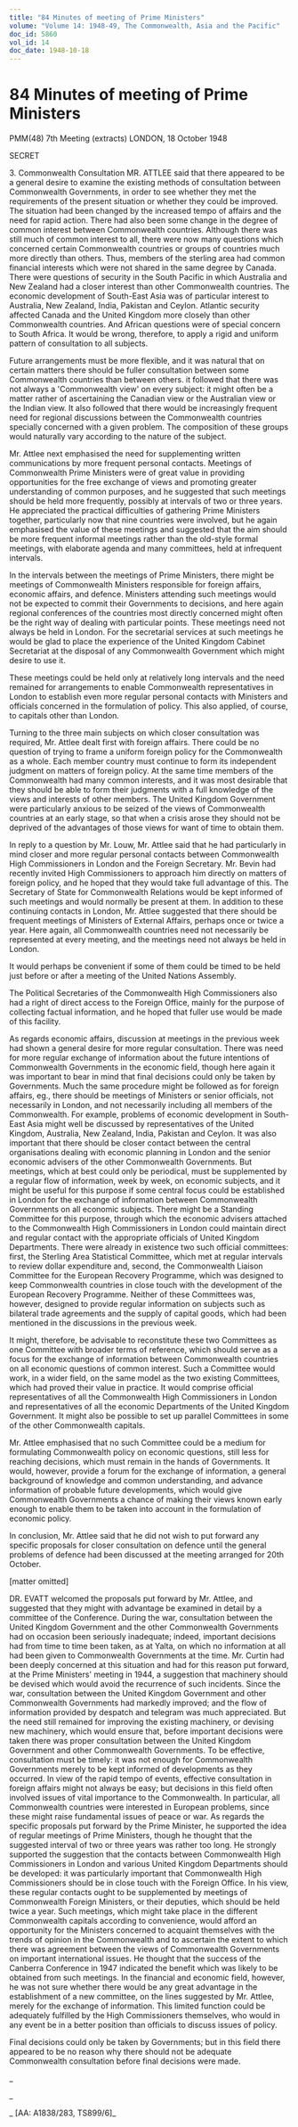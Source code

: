 ```yaml
---
title: "84 Minutes of meeting of Prime Ministers"
volume: "Volume 14: 1948-49, The Commonwealth, Asia and the Pacific"
doc_id: 5860
vol_id: 14
doc_date: 1948-10-18
---
```


# 84 Minutes of meeting of Prime Ministers

PMM(48) 7th Meeting (extracts) LONDON, 18 October 1948

SECRET

3\. Commonwealth Consultation MR. ATTLEE said that there appeared to be a general desire to examine the existing methods of consultation between Commonwealth Governments, in order to see whether they met the requirements of the present situation or whether they could be improved. The situation had been changed by the increased tempo of affairs and the need for rapid action. There had also been some change in the degree of common interest between Commonwealth countries. Although there was still much of common interest to all, there were now many questions which concerned certain Commonwealth countries or groups of countries much more directly than others. Thus, members of the sterling area had common financial interests which were not shared in the same degree by Canada. There were questions of security in the South Pacific in which Australia and New Zealand had a closer interest than other Commonwealth countries. The economic development of South-East Asia was of particular interest to Australia, New Zealand, India, Pakistan and Ceylon. Atlantic security affected Canada and the United Kingdom more closely than other Commonwealth countries. And African questions were of special concern to South Africa. It would be wrong, therefore, to apply a rigid and uniform pattern of consultation to all subjects.

Future arrangements must be more flexible, and it was natural that on certain matters there should be fuller consultation between some Commonwealth countries than between others. it followed that there was not always a 'Commonwealth view' on every subject: it might often be a matter rather of ascertaining the Canadian view or the Australian view or the Indian view. It also followed that there would be increasingly frequent need for regional discussions between the Commonwealth countries specially concerned with a given problem. The composition of these groups would naturally vary according to the nature of the subject.

Mr. Attlee next emphasised the need for supplementing written communications by more frequent personal contacts. Meetings of Commonwealth Prime Ministers were of great value in providing opportunities for the free exchange of views and promoting greater understanding of common purposes, and he suggested that such meetings should be held more frequently, possibly at intervals of two or three years. He appreciated the practical difficulties of gathering Prime Ministers together, particularly now that nine countries were involved, but he again emphasised the value of these meetings and suggested that the aim should be more frequent informal meetings rather than the old-style formal meetings, with elaborate agenda and many committees, held at infrequent intervals.

In the intervals between the meetings of Prime Ministers, there might be meetings of Commonwealth Ministers responsible for foreign affairs, economic affairs, and defence. Ministers attending such meetings would not be expected to commit their Governments to decisions, and here again regional conferences of the countries most directly concerned might often be the right way of dealing with particular points. These meetings need not always be held in London. For the secretarial services at such meetings he would be glad to place the experience of the United Kingdom Cabinet Secretariat at the disposal of any Commonwealth Government which might desire to use it.

These meetings could be held only at relatively long intervals and the need remained for arrangements to enable Commonwealth representatives in London to establish even more regular personal contacts with Ministers and officials concerned in the formulation of policy. This also applied, of course, to capitals other than London.

Turning to the three main subjects on which closer consultation was required, Mr. Attlee dealt first with foreign affairs. There could be no question of trying to frame a uniform foreign policy for the Commonwealth as a whole. Each member country must continue to form its independent judgment on matters of foreign policy. At the same time members of the Commonwealth had many common interests, and it was most desirable that they should be able to form their judgments with a full knowledge of the views and interests of other members. The United Kingdom Government were particularly anxious to be seized of the views of Commonwealth countries at an early stage, so that when a crisis arose they should not be deprived of the advantages of those views for want of time to obtain them.

In reply to a question by Mr. Louw, Mr. Attlee said that he had particularly in mind closer and more regular personal contacts between Commonwealth High Commissioners in London and the Foreign Secretary. Mr. Bevin had recently invited High Commissioners to approach him directly on matters of foreign policy, and he hoped that they would take full advantage of this. The Secretary of State for Commonwealth Relations would be kept informed of such meetings and would normally be present at them. In addition to these continuing contacts in London, Mr. Attlee suggested that there should be frequent meetings of Ministers of External Affairs, perhaps once or twice a year. Here again, all Commonwealth countries need not necessarily be represented at every meeting, and the meetings need not always be held in London.

It would perhaps be convenient if some of them could be timed to be held just before or after a meeting of the United Nations Assembly.

The Political Secretaries of the Commonwealth High Commissioners also had a right of direct access to the Foreign Office, mainly for the purpose of collecting factual information, and he hoped that fuller use would be made of this facility.

As regards economic affairs, discussion at meetings in the previous week had shown a general desire for more regular consultation. There was need for more regular exchange of information about the future intentions of Commonwealth Governments in the economic field, though here again it was important to bear in mind that final decisions could only be taken by Governments. Much the same procedure might be followed as for foreign affairs, eg., there should be meetings of Ministers or senior officials, not necessarily in London, and not necessarily including all members of the Commonwealth. For example, problems of economic development in South-East Asia might well be discussed by representatives of the United Kingdom, Australia, New Zealand, India, Pakistan and Ceylon. It was also important that there should be closer contact between the central organisations dealing with economic planning in London and the senior economic advisers of the other Commonwealth Governments. But meetings, which at best could only be periodical, must be supplemented by a regular flow of information, week by week, on economic subjects, and it might be useful for this purpose if some central focus could be established in London for the exchange of information between Commonwealth Governments on all economic subjects. There might be a Standing Committee for this purpose, through which the economic advisers attached to the Commonwealth High Commissioners in London could maintain direct and regular contact with the appropriate officials of United Kingdom Departments. There were already in existence two such official committees: first, the Sterling Area Statistical Committee, which met at regular intervals to review dollar expenditure and, second, the Commonwealth Liaison Committee for the European Recovery Programme, which was designed to keep Commonwealth countries in close touch with the development of the European Recovery Programme. Neither of these Committees was, however, designed to provide regular information on subjects such as bilateral trade agreements and the supply of capital goods, which had been mentioned in the discussions in the previous week.

It might, therefore, be advisable to reconstitute these two Committees as one Committee with broader terms of reference, which should serve as a focus for the exchange of information between Commonwealth countries on all economic questions of common interest. Such a Committee would work, in a wider field, on the same model as the two existing Committees, which had proved their value in practice. It would comprise official representatives of all the Commonwealth High Commissioners in London and representatives of all the economic Departments of the United Kingdom Government. It might also be possible to set up parallel Committees in some of the other Commonwealth capitals.

Mr. Attlee emphasised that no such Committee could be a medium for formulating Commonwealth policy on economic questions, still less for reaching decisions, which must remain in the hands of Governments. It would, however, provide a forum for the exchange of information, a general background of knowledge and common understanding, and advance information of probable future developments, which would give Commonwealth Governments a chance of making their views known early enough to enable them to be taken into account in the formulation of economic policy.

In conclusion, Mr. Attlee said that he did not wish to put forward any specific proposals for closer consultation on defence until the general problems of defence had been discussed at the meeting arranged for 20th October.

[matter omitted]

DR. EVATT welcomed the proposals put forward by Mr. Attlee, and suggested that they might with advantage be examined in detail by a committee of the Conference. During the war, consultation between the United Kingdom Government and the other Commonwealth Governments had on occasion been seriously inadequate; indeed, important decisions had from time to time been taken, as at Yalta, on which no information at all had been given to Commonwealth Governments at the time. Mr. Curtin had been deeply concerned at this situation and had for this reason put forward, at the Prime Ministers' meeting in 1944, a suggestion that machinery should be devised which would avoid the recurrence of such incidents. Since the war, consultation between the United Kingdom Government and other Commonwealth Governments had markedly improved; and the flow of information provided by despatch and telegram was much appreciated. But the need still remained for improving the existing machinery, or devising new machinery, which would ensure that, before important decisions were taken there was proper consultation between the United Kingdom Government and other Commonwealth Governments. To be effective, consultation must be timely: it was not enough for Commonwealth Governments merely to be kept informed of developments as they occurred. In view of the rapid tempo of events, effective consultation in foreign affairs might not always be easy; but decisions in this field often involved issues of vital importance to the Commonwealth. In particular, all Commonwealth countries were interested in European problems, since these might raise fundamental issues of peace or war. As regards the specific proposals put forward by the Prime Minister, he supported the idea of regular meetings of Prime Ministers, though he thought that the suggested interval of two or three years was rather too long. He strongly supported the suggestion that the contacts between Commonwealth High Commissioners in London and various United Kingdom Departments should be developed: it was particularly important that Commonwealth High Commissioners should be in close touch with the Foreign Office. In his view, these regular contacts ought to be supplemented by meetings of Commonwealth Foreign Ministers, or their deputies, which should be held twice a year. Such meetings, which might take place in the different Commonwealth capitals according to convenience, would afford an opportunity for the Ministers concerned to acquaint themselves with the trends of opinion in the Commonwealth and to ascertain the extent to which there was agreement between the views of Commonwealth Governments on important international issues. He thought that the success of the Canberra Conference in 1947 indicated the benefit which was likely to be obtained from such meetings. In the financial and economic field, however, he was not sure whether there would be any great advantage in the establishment of a new committee, on the lines suggested by Mr. Attlee, merely for the exchange of information. This limited function could be adequately fulfilled by the High Commissioners themselves, who would in any event be in a better position than officials to discuss issues of policy.

Final decisions could only be taken by Governments; but in this field there appeared to be no reason why there should not be adequate Commonwealth consultation before final decisions were made.

_

_

_ [AA: A1838/283, TS899/6]_
